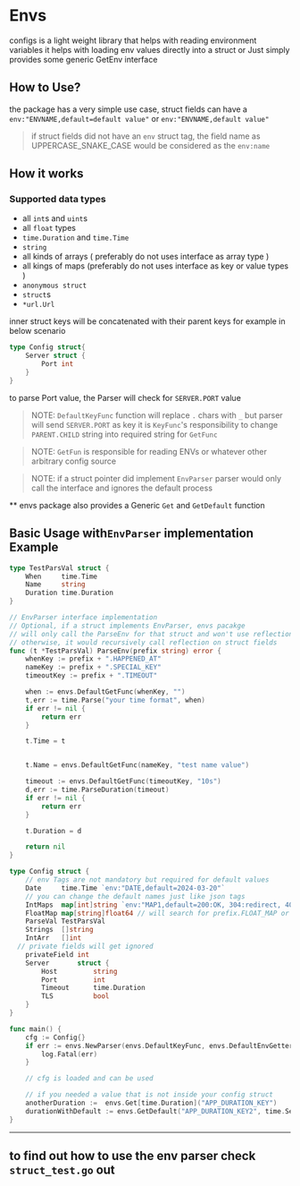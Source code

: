 # Envs

configs is a light weight library that helps with reading environment variables it helps with loading env values
directly into a struct or Just simply provides some generic GetEnv interface

## How to Use?

the package has a very simple use case, struct fields can have a `env:"ENVNAME,default=default value"` or `env:"ENVNAME,default value"`

> if struct fields did not have an `env` struct tag, the field name as UPPERCASE_SNAKE_CASE would be considered as the `env:name`

## How it works

### Supported data types

- all `int`s and `uint`s
- all `float` types
- `time.Duration` and `time.Time`
- `string`
- all kinds of arrays ( preferably do not uses interface as array type )
- all kings of maps (preferably do not uses interface as key or value types )
- `anonymous struct`
- `struct`s
- `*url.Url`

inner struct keys will be concatenated with their parent keys for example in below scenario

```go
type Config struct{
	Server struct {
		Port int
	}
}
```

to parse Port value, the Parser will check for `SERVER.PORT` value

> NOTE: `DefaultKeyFunc` function will replace `.` chars with `_` but parser will send `SERVER.PORT` as key it is
> `KeyFunc`'s responsibility to change `PARENT.CHILD` string into required string for `GetFunc`

> NOTE: `GetFun` is responsible for reading ENVs or whatever other arbitrary config source

> NOTE: if a struct pointer did implement `EnvParser` parser would only call the interface and ignores the default process

\*\* envs package also provides a Generic `Get` and `GetDefault` function

## Basic Usage with`EnvParser` implementation Example

```go
type TestParsVal struct {
	When 	 time.Time
	Name 	 string
	Duration time.Duration
}

// EnvParser interface implementation
// Optional, if a struct implements EnvParser, envs pacakge
// will only call the ParseEnv for that struct and won't use reflection
// otherwise, it would recursively call reflection on struct fields
func (t *TestParsVal) ParseEnv(prefix string) error {
	whenKey := prefix + ".HAPPENED_AT"
	nameKey := prefix + ".SPECIAL_KEY"
	timeoutKey := prefix + ".TIMEOUT"

	when := envs.DefaultGetFunc(whenKey, "")
	t,err := time.Parse("your time format", when)
	if err != nil {
		return err
	}

	t.Time = t


	t.Name = envs.DefaultGetFunc(nameKey, "test name value")

	timeout := envs.DefaultGetFunc(timeoutKey, "10s")
	d,err := time.ParseDuration(timeout)
	if err != nil {
		return err
	}

	t.Duration = d

	return nil
}

type Config struct {
	// env Tags are not mandatory but required for default values
	Date     time.Time `env:"DATE,default=2024-03-20"`
	// you can change the default names just like json tags
	IntMaps  map[int]string `env:"MAP1,default=200:OK, 304:redirect, 404:not found"` // Will search for prefix.MAP1 or prefix_MAP1
	FloatMap map[string]float64 // will search for prefix.FLOAT_MAP or prefix_FLOAT_MAP
	ParseVal TestParsVal
	Strings  []string
	IntArr   []int
  // private fields will get ignored
	privateField int
	Server       struct {
		Host         string
		Port         int
		Timeout      time.Duration
		TLS          bool
	}
}

func main() {
	cfg := Config{}
	if err := envs.NewParser(envs.DefaultKeyFunc, envs.DefaultEnvGetter).ParseStruct(&cfg, "APP"); err != nil {
		log.Fatal(err)
	}

	// cfg is loaded and can be used

	// if you needed a value that is not inside your config struct
	anotherDuration :=  envs.Get[time.Duration]("APP_DURATION_KEY")
	durationWithDefault := envs.GetDefault("APP_DURATION_KEY2", time.Second * 2)
}

```

---

## to find out how to use the env parser check `struct_test.go` out

